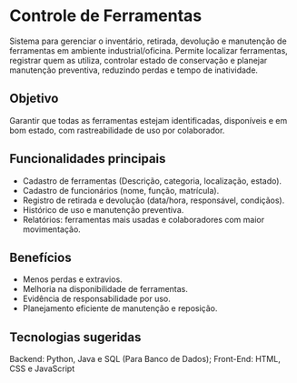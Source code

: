                                                                   
# Controle de Ferramentas

Sistema para gerenciar o inventário, retirada, devolução e manutenção de ferramentas em ambiente industrial/oficina. Permite localizar ferramentas, registrar quem as utiliza, controlar estado de conservação e planejar manutenção preventiva, reduzindo perdas e tempo de inatividade.

## Objetivo
Garantir que todas as ferramentas estejam identificadas, disponíveis e em bom estado, com rastreabilidade de uso por colaborador.

## Funcionalidades principais
- Cadastro de ferramentas (Descrição, categoria, localização, estado).
- Cadastro de funcionários (nome, função, matrícula).
- Registro de retirada e devolução (data/hora, responsável, condiçãos).
- Histórico de uso e manutenção preventiva.
- Relatórios: ferramentas mais usadas e colaboradores com maior movimentação.

## Benefícios
- Menos perdas e extravios.
- Melhoria na disponibilidade de ferramentas.
- Evidência de responsabilidade por uso.
- Planejamento eficiente de manutenção e reposição.

## Tecnologias sugeridas
Backend: Python, Java e SQL (Para Banco de Dados); Front-End: HTML, CSS e JavaScript
